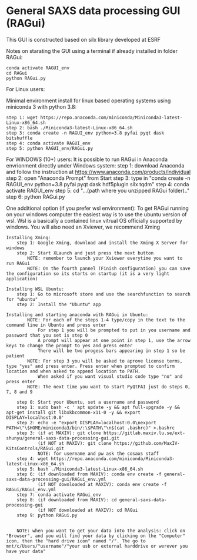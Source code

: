 # General SAXS data processing GUI (RAGui)

This GUI is constructed based on silx library developed at ESRF

Notes on starating the GUI using a terminal if already installed in folder RAGui:

    conda activate RAGUI_env
    cd RAGui
    python RAGui.py


For Linux users:

Minimal environment install for linux based operating systems using miniconda 3 with python 3.8:

    step 1: wget https://repo.anaconda.com/miniconda/Miniconda3-latest-Linux-x86_64.sh
    step 2: bash ./Miniconda3-latest-Linux-x86_64.sh
    step 3: conda create -n RAGUI_env python=3.8 pyfai pyqt dask bitshuffle
    step 4: conda activate RAGUI_env
    step 5: python RAGUI_env/RAGui.py   
    

For WINDOWS (10+) users:
It is possible to run RAGui in Anaconda envrionment directly under Windows system:
    step 1: download Anaconda and follow the instruction at https://www.anaconda.com/products/individual
    step 2: open "Anaconda Prompt" from Start
    step 3: type in "conda create -n RAGUI_env python=3.8 pyfai pyqt dask hdf5plugin silx tqdm"
    step 4: conda activate RAGUI_env
    step 5: cd "...(path where you unzipped RAGui folder).."
    step 6: python RAGui.py   


One additional option (if you prefer wsl environment):
To get RAGui running on your windows computer the easiest way is to use the ubuntu version of wsl.
Wsl is a basically a contained linux vitrual OS officially supported by windows.
You will also need an Xviewer, we recommend Xming

    Installing Xming:
        step 1: Google Xming, download and install the Xming X Server for windows
        step 2: Start XLaunch and just press the next button
            NOTE: remember to launch your Xviewer everytime you want to run RAGui
            NOTE: On the fourth pannel (Finish configuration) you can save the configuration so its starts on startup (it is a very light application) 

    Installing WSL Ubuntu:
        step 1: Go to microsoft store and use the searchfunction to search for "ubuntu"
        step 2: Install the "Ubuntu" app

    Installing and starting anaconda with RAGui in Ubuntu:
            NOTE: For each of the steps 1-4 type/copy in the text to the command line in Ubuntu and press enter
                For step 1 you will be prompted to put in you username and password that you set is step 0
                A prompt will appear at one point in step 1, use the arrow keys to change the prompt to yes and press enter
                There will be two progess bars appearing in step 1 so be patient   
            NOTE: For step 3 you will be asked to aprove license terms, type "yes" and press enter. Press enter when prompted to confirm location and when asked to append location to PATH.
                When asked if you want visual studio code type "no" and press enter
            NOTE: The next time you want to start PyQtFAI just do steps 0, 7, 8 and 9

        step 0: Start your Ubuntu, set a username and password
        step 1: sudo bash -c ' apt update -y && apt full-upgrade -y && apt-get install git libxkbcommon-x11-0 -y && export DISPLAY=localhost:0.0' 
        step 2: echo -e "export DISPLAY=localhost:0.0\nexport PATH=\"\$HOME/miniconda3/bin/:\$PATH\"\n$(cat .bashrc)" >.bashrc
        step 3: (if at MAXIV): git clone https://gitlab.maxiv.lu.se/ext-shunyu/general-saxs-data-processing-gui.git
                (if NOT at MAXIV): git clone https://github.com/MaxIV-KitsControls/RAGui.git
                NOTE: for username and pw ask the cosaxs staff
        step 4: wget https://repo.anaconda.com/miniconda/Miniconda3-latest-Linux-x86_64.sh
        step 5: bash ./Miniconda3-latest-Linux-x86_64.sh
        step 6: (if downloaded from MAXIV): conda env create -f general-saxs-data-processing-gui/RAGui_env.yml
                (if NOT downloaded at MAXIV): conda env create -f RAGui/RAGui_env.yml
        step 7: conda activate RAGui_env
        step 8: (if downloaded from MAXIV): cd general-saxs-data-processing-gui
                (if NOT downloaded at MAXIV): cd RAGui
        step 9: python RAGui.py


        NOTE: when you want to get your data into the analysis: click on "Browser", and you will find your data by clicking on the "Computer" icon, then the "hard drive icon" named "/". The go to mnt/c/Users/"username"/"your usb or external harddrive or werever you have your data" 

